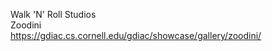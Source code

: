 Walk 'N' Roll Studios <br>
Zoodini <br>
https://gdiac.cs.cornell.edu/gdiac/showcase/gallery/zoodini/ 
